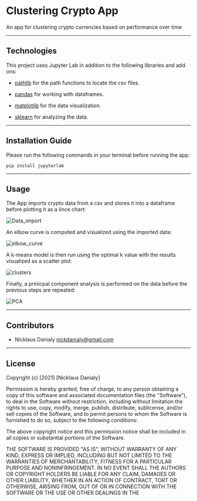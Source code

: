 # Clustering Crypto App
 An app for clustering crypto currencies based on performance over time

---

## Technologies

This project uses Jupyter Lab in addition to the following libraries and add ons:

* [pathlib](https://docs.python.org/3/library/pathlib.html) for the path functions to locate the csv files.

* [pandas](https://pandas.pydata.org/docs/) for working with dataframes.

* [matplotlib](https://docs.python.org/3/library/pathlib.html) for the data visualization.

* [sklearn](https://scikit-learn.org/stable/user_guide.html) for analyzing the data.

---

## Installation Guide

Please run the following commands in your terminal before running the app:
```
pip install jupyterlab

```
---

## Usage

The App imports crypto data from a csv and stores it into a dataframe before plotting it as a lince chart:

![Data_import](https://user-images.githubusercontent.com/96391748/156911372-635cfb12-1c24-478b-bcd7-28ac89e79588.PNG)

An elbow curve is computed and visualized using the imported data:

![elbow_curve](https://user-images.githubusercontent.com/96391748/156911417-7f11ed1a-7be4-4f70-9113-1b7b0b229474.PNG)

A k-means model is then run using the optimal k value with the results visualized as a scatter plot:

![clusters](https://user-images.githubusercontent.com/96391748/156911435-5a427250-e550-4d43-b044-9a85798af7f4.PNG)

Finally, a prinicpal component analysis is performed on the data before the previous steps are repeated:

![PCA](https://user-images.githubusercontent.com/96391748/156911458-d618a2a4-6223-489f-af1d-ea2092d67417.PNG)


---

## Contributors

* Nicklaus Danialy nickdanialy@gmail.com 

---

## License

Copyright (c) [2021] [Nicklaus Danialy]

Permission is hereby granted, free of charge, to any person obtaining a copy
of this software and associated documentation files (the "Software"), to deal
in the Software without restriction, including without limitation the rights
to use, copy, modify, merge, publish, distribute, sublicense, and/or sell
copies of the Software, and to permit persons to whom the Software is
furnished to do so, subject to the following conditions:

The above copyright notice and this permission notice shall be included in all
copies or substantial portions of the Software.

THE SOFTWARE IS PROVIDED "AS IS", WITHOUT WARRANTY OF ANY KIND, EXPRESS OR
IMPLIED, INCLUDING BUT NOT LIMITED TO THE WARRANTIES OF MERCHANTABILITY,
FITNESS FOR A PARTICULAR PURPOSE AND NONINFRINGEMENT. IN NO EVENT SHALL THE
AUTHORS OR COPYRIGHT HOLDERS BE LIABLE FOR ANY CLAIM, DAMAGES OR OTHER
LIABILITY, WHETHER IN AN ACTION OF CONTRACT, TORT OR OTHERWISE, ARISING FROM,
OUT OF OR IN CONNECTION WITH THE SOFTWARE OR THE USE OR OTHER DEALINGS IN THE
